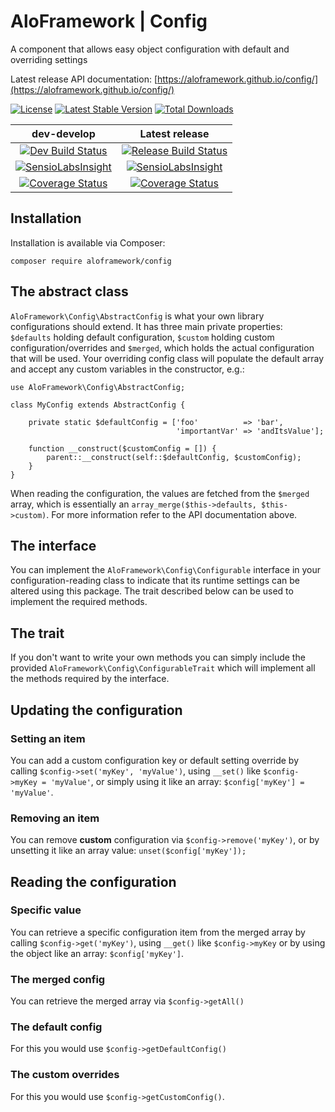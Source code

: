 # AloFramework | Config #

A component that allows easy object configuration with default and overriding settings

Latest release API documentation: [https://aloframework.github.io/config/](https://aloframework.github.io/config/)

[![License](https://poser.pugx.org/aloframework/config/license?format=plastic)](https://www.gnu.org/licenses/gpl-3.0.en.html)
[![Latest Stable Version](https://poser.pugx.org/aloframework/config/v/stable?format=plastic)](https://packagist.org/packages/aloframework/config)
[![Total Downloads](https://poser.pugx.org/aloframework/config/downloads?format=plastic)](https://packagist.org/packages/aloframework/config)

|                                                                                         dev-develop                                                                                         |                                                                               Latest release                                                                               |
|:-------------------------------------------------------------------------------------------------------------------------------------------------------------------------------------------:|:--------------------------------------------------------------------------------------------------------------------------------------------------------------------------:|
|                                [![Dev Build Status](https://travis-ci.org/aloframework/config.svg?branch=develop)](https://travis-ci.org/aloframework/config)                               |                      [![Release Build Status](https://travis-ci.org/aloframework/config.svg?branch=master)](https://travis-ci.org/aloframework/config)                     |
| [![SensioLabsInsight](https://insight.sensiolabs.com/projects/0cb6838a-c3bd-433a-81d0-ddea1aa4696d/mini.png)](https://insight.sensiolabs.com/projects/0cb6838a-c3bd-433a-81d0-ddea1aa4696d) |                    [![SensioLabsInsight](https://i.imgur.com/KygqLtf.png)](https://insight.sensiolabs.com/projects/0cb6838a-c3bd-433a-81d0-ddea1aa4696d)                   |
| [![Coverage Status](https://coveralls.io/repos/aloframework/config/badge.svg?branch=develop&service=github)](https://coveralls.io/github/aloframework/config?branch=develop)                | [![Coverage Status](https://coveralls.io/repos/aloframework/config/badge.svg?branch=master&service=github)](https://coveralls.io/github/aloframework/config?branch=master) |

## Installation ##

Installation is available via Composer:

    composer require aloframework/config

## The abstract class ##

`AloFramework\Config\AbstractConfig` is what your own library configurations should extend. It has three main private properties: `$defaults` holding default configuration, `$custom` holding custom configuration/overrides and `$merged`, which holds the actual configuration that will be used. Your overriding config class will populate the default array and accept any custom variables in the constructor, e.g.:

    use AloFramework\Config\AbstractConfig;

    class MyConfig extends AbstractConfig {

        private static $defaultConfig = ['foo'          => 'bar',
                                         'importantVar' => 'andItsValue'];

        function __construct($customConfig = []) {
            parent::__construct(self::$defaultConfig, $customConfig);
        }
    }

When reading the configuration, the values are fetched from the `$merged` array, which is essentially an `array_merge($this->defaults, $this->custom)`. For more information refer to the API documentation above.

## The interface ##

You can implement the `AloFramework\Config\Configurable` interface in your configuration-reading class to indicate that its runtime settings can be altered using this package. The trait described below can be used to implement the required methods.

## The trait ##

If you don't want to write your own methods you can simply include the provided `AloFramework\Config\ConfigurableTrait` which will implement all the methods required by the interface. 

## Updating the configuration ##

### Setting an item ###
You can add a custom configuration key or default setting override by calling `$config->set('myKey', 'myValue')`, using `__set()` like `$config->myKey = 'myValue'`, or simply using it like an array: `$config['myKey'] = 'myValue'`.

### Removing an item ###
You can remove **custom** configuration via `$config->remove('myKey')`, or by unsetting it like an array value: `unset($config['myKey']);`

## Reading the configuration ##

### Specific value ###
You can retrieve a specific configuration item from the merged array by calling `$config->get('myKey')`, using `__get()` like `$config->myKey` or by using the object like an array: `$config['myKey']`.

### The merged config ###
You can retrieve the merged array via `$config->getAll()`

### The default config ###

For this you would use `$config->getDefaultConfig()`

### The custom overrides ###

For this you would use `$config->getCustomConfig()`.
